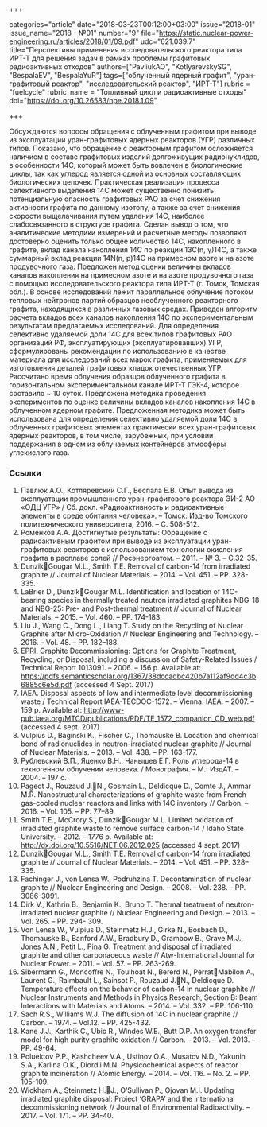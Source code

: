 +++

categories="article"
date="2018-03-23T00:12:00+03:00"
issue="2018-01"
issue_name="2018 - №01"
number="9"
file="https://static.nuclear-power-engineering.ru/articles/2018/01/09.pdf"
udc="621.039.7"
title="Перспективы применения исследовательского реактора типа ИРТ-Т для решения задач в рамках проблемы графитовых радиоактивных отходов"
authors=["PavliukAO", "KotlyarevskySG", "BespalaEV", "BespalaYuR"]
tags=["облученный ядерный графит", "уран-графитовый реактор", "исследовательский реактор", "ИРТ-Т"]
rubric = "fuelcycle"
rubric_name = "Топливный цикл и радиоактивные отходы"
doi="https://doi.org/10.26583/npe.2018.1.09"

+++

Обсуждаются вопросы обращения с облученным графитом при выводе из эксплуатации уран-графитовых ядерных реакторов (УГР) различных типов. Показано, что обращение с реакторным графитом осложняется наличием в составе графитовых изделий долгоживущих радионуклидов, в особенности 14C, который может быть вовлечен в биологические циклы, так как углерод является одной из основных составляющих биологических цепочек. Практическая реализация процесса селективного выделения 14С может существенно понизить потенциальную опасность графитовых РАО за счет снижения активности графита по данному изотопу, а также за счет снижения скорости выщелачивания путем удаления 14С, наиболее слабосвязанного в структуре графита. Сделан вывод о том, что аналитические методики измерений и расчетные методы позволяют достоверно оценить только общее количество 14C, накопленного в графите, вклад канала накопления 14C по реакции 13C(n, γ)14C, а также суммарный вклад реакции 14N(n, p)14C на примесном азоте и на азоте продувочного газа. Предложен метод оценки величины вкладов каналов накопления на примесном азоте и на азоте продувочного газа с помощью исследовательского реактора типа ИРТ-Т (г. Томск, Томская обл.). В основе исследований лежит параллельное облучение потоком тепловых нейтронов партий образцов необлученного реакторного графита, находящихся в различных газовых средах. Приведен алгоритм расчета вкладов всех каналов накопления 14C по экспериментальным результатам предлагаемых исследований. Для определения селективно удаляемой доли 14C для всех типов графитовых РАО организаций РФ, эксплуатирующих (эксплуатировавших) УГР, сформулированы рекомендации по использованию в качестве материала для исследований всех марок графита, применяемых для изготовления деталей графитовых кладок отечественных УГР. Рассчитано время облучения образцов облученного графита в горизонтальном экспериментальном канале ИРТ-Т ГЭК-4, которое составило ~ 10 суток. Предложена методика проведения экспериментов по оценке величины вкладов каналов накопления 14C в облученном ядерном графите. Предложенная методика может быть использована для определения селективно удаляемой доли 14C в облученных графитовых элементах практически всех уран-графитовых ядерных реакторов, в том числе, зарубежных, при условии поддержания в одном из облучаемых контейнеров атмосферы углекислого газа.

### Ссылки

1. Павлюк А.О., Котляревский С.Г., Беспала Е.В. Опыт вывода из эксплуатации промышленного уран-графитового реактора ЭИ-2 АО «ОДЦ УГР» / Сб. докл. «Радиоактивность и радиоактивные элементы в среде обитания человека». – Томск: Изд-во Томского политехнического университета, 2016. – С. 508-512.
2. Роменков А.А. Достигнутые результаты: Обращение с радиоактивным графитом при выводе из эксплуатации уран-графитовых реакторов с использованием технологии окисления графита в расплаве солей // Росэнергоатом. – 2011. – № 3. – С.32-35.
3. DunzikGougar M.L., Smith T.E. Removal of carbon-14 from irradiated graphite // Journal of Nuclear Materials. – 2014. – Vol. 451. – PP. 328-335.
4. LaBrier D., DunzikGougar M.L. Identification and location of 14C-bearing species in thermally treated neutron irradiated graphites NBG-18 and NBG-25: Pre- and Post-thermal treatment // Journal of Nuclear Materials. – 2015. – Vol. 460. – PP. 174-183.
5. Liu J., Wang C., Dong L., Liang T. Study on the Recycling of Nuclear Graphite after Micro-Oxidation // Nuclear Engineering and Technology. – 2016. – Vol. 48. – PP. 182–188.
6. EPRI. Graphite Decommissioning: Options for Graphite Treatment, Recycling, or Disposal, including a discussion of Safety-Related Issues / Technical Report 1013091. – 2006. – 156 p. Available at: https://pdfs.semanticscholar.org/1367/38dccadbc420b7a112af9dd4c3b6885c6e5d.pdf (accessed 4 Sept. 2017)
7. IAEA. Disposal aspects of low and intermediate level decommissioning waste / Technical Report IAEA-TECDOC-1572. – Vienna: IAEA. – 2007. – 159 p. Available at: http://www-pub.iaea.org/MTCD/publications/PDF/TE_1572_companion_CD_web.pdf (accessed 4 sept. 2017)
8. Vulpius D., Baginski K., Fischer C., Thomauske B. Location and chemical bond of radionuclides in neutron-irradiated nuclear graphite // Journal of Nuclear Materials. – 2013. – Vol. 438. – PP. 163-177.
9. Рублевский В.П., Яценко В.Н., Чанышев Е.Г. Роль углерода-14 в техногенном облучении человека. / Монография. – М.: ИздАТ. – 2004. – 197 с.
10. Pageot J., Rouzaud J.N., Gosmain L., Deldicque D., Comte J., Ammar M.R. Nanostructural characterizations of graphite waste from French gas-cooled nuclear reactors and links with 14C inventory // Carbon. – 2016. – Vol. 105. – PP. 77–89.
11. Smith T.E., McCrory S., DunzikGougar M.L. Limited oxidation of irradiated graphite waste to remove surface carbon-14 / Idaho State University. – 2012. – 1776 p. Available at: http://dx.doi.org/10.5516/NET.06.2012.025 (accessed 4 sept. 2017)
12. DunzikGougar M.L., Smith T.E. Removal of carbon-14 from irradiated graphite // Journal of Nuclear Materials. – 2014. – Vol. 451. – PP. 328–335.
13. Fachinger J., von Lensa W., Podruhzina T. Decontamination of nuclear graphite // Nuclear Engineering and Design. – 2008. – Vol. 238. – PP. 3086-3091.
14. Dirk V., Kathrin B., Benjamin K., Bruno T. Thermal treatment of neutron-irradiated nuclear graphite // Nuclear Engineering and Design. – 2013. – Vol. 265. – PP. 294- 309.
15. Von Lensa W., Vulpius D., Steinmetz H.J., Girke N., Bosbach D., Thomauske B., Banford A.W., Bradbury D., Grambow B., Grave M.J., Jones A.N., Petit L., Pina G. Treatment and disposal of irradiated graphite and other carbonaceous waste // Atw-International Journal for Nuclear Power. – 2011. – Vol. 57. – PP. 263-269.
16. Sibermann G., Moncoffre N., Toulhoat N., Bererd N., PerratMabilon A., Laurent G., Raimbault L., Sainsot P., Rouzaud J.N., Deldicque D. Temperature effects on the behavior of carbon-14 in nuclear graphite // Nuclear Instruments and Methods in Physics Research, Section B: Beam Interactions with Materials and Atoms. – 2014. – Vol. 332. – PP. 106-110.
17. Sach R.S., Williams W.J. The diffusion of 14C in nuclear graphite // Carbon. – 1974. – Vol.12. – PP. 425-432.
18. Kane J.J., Karthik C., Ubic R., Windes W.E., Butt D.P. An oxygen transfer model for high purity graphite oxidation // Carbon. – 2013. – Vol. 2013. – PP. 49-64.
19. Poluektov P.P., Kashcheev V.A., Ustinov O.A., Musatov N.D., Yakunin S.A., Karlina O.K., Diordii M.N. Physicochemical aspects of reactor graphite incineration // Atomic Energy. – 2014. – Vol. 116. – No. 2. – PP. 105-109.
20. Wickham A., Steinmetz H.J., O’Sullivan P., Ojovan M.I. Updating irradiated graphite disposal: Project ‘GRAPA’ and the international decommissioning network // Journal of Environmental Radioactivity. – 2017. – Vol. 171. – PP. 34-40.